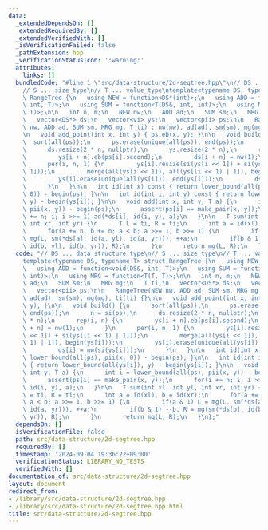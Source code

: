 ```yaml
---
data:
  _extendedDependsOn: []
  _extendedRequiredBy: []
  _extendedVerifiedWith: []
  _isVerificationFailed: false
  _pathExtension: hpp
  _verificationStatusIcon: ':warning:'
  attributes:
    links: []
  bundledCode: "#line 1 \"src/data-structure/2d-segtree.hpp\"\n// DS ... data_structure_type\n\
    // S ... size_type\n// T ... value_type\ntemplate<typename DS, typename T> struct\
    \ RangeTree {\n   using NEW = function<DS*(int)>;\n   using ADD = function<void(DS&,\
    \ int, T)>;\n   using SUM = function<T(DS&, int, int)>;\n   using MRG = function<T(T,\
    \ T)>;\n\n   int n, m;\n   NEW nw;\n   ADD ad;\n   SUM sm;\n   MRG mg;\n   T ti;\n\
    \   vector<DS*> ds;\n   vector<vi> ys;\n   vector<pii> ps;\n\n   RangeTree(NEW\
    \ nw, ADD ad, SUM sm, MRG mg, T ti) : nw(nw), ad(ad), sm(sm), mg(mg), ti(ti) {}\n\
    \n   void add_point(int x, int y) { ps.eb(x, y); }\n\n   void build() {\n    \
    \  sort(all(ps));\n      ps.erase(unique(all(ps)), end(ps));\n      n = si(ps);\n\
    \      ds.resize(2 * n, nullptr);\n      ys.resize(2 * n);\n      rep(i, n) {\n\
    \         ys[i + n].eb(ps[i].second);\n         ds[i + n] = nw(1);\n      }\n\
    \      per(i, n, 1) {\n         ys[i].resize(si(ys[i << 1]) + si(ys[(i << 1) |\
    \ 1]));\n         merge(all(ys[i << 1]), all(ys[(i << 1) | 1]), begin(ys[i]));\n\
    \         ys[i].erase(unique(all(ys[i])), end(ys[i]));\n         ds[i] = nw(si(ys[i]));\n\
    \      }\n   }\n\n   int id(int x) const { return lower_bound(all(ps), pii(x,\
    \ 0)) - begin(ps); }\n\n   int id(int i, int y) const { return lower_bound(all(ys[i]),\
    \ y) - begin(ys[i]); }\n\n   void add(int x, int y, T a) {\n      int i = lower_bound(all(ps),\
    \ pii(x, y)) - begin(ps);\n      assert(ps[i] == make_pair(x, y));\n      for(i\
    \ += n; i; i >>= 1) ad(*ds[i], id(i, y), a);\n   }\n\n   T sum(int xl, int yl,\
    \ int xr, int yr) {\n      T L = ti, R = ti;\n      int a = id(xl), b = id(xr);\n\
    \      for(a += n, b += n; a < b; a >>= 1, b >>= 1) {\n         if(a & 1) L =\
    \ mg(L, sm(*ds[a], id(a, yl), id(a, yr))), ++a;\n         if(b & 1) --b, R = mg(sm(*ds[b],\
    \ id(b, yl), id(b, yr)), R);\n      }\n      return mg(L, R);\n   }\n};\n"
  code: "// DS ... data_structure_type\n// S ... size_type\n// T ... value_type\n\
    template<typename DS, typename T> struct RangeTree {\n   using NEW = function<DS*(int)>;\n\
    \   using ADD = function<void(DS&, int, T)>;\n   using SUM = function<T(DS&, int,\
    \ int)>;\n   using MRG = function<T(T, T)>;\n\n   int n, m;\n   NEW nw;\n   ADD\
    \ ad;\n   SUM sm;\n   MRG mg;\n   T ti;\n   vector<DS*> ds;\n   vector<vi> ys;\n\
    \   vector<pii> ps;\n\n   RangeTree(NEW nw, ADD ad, SUM sm, MRG mg, T ti) : nw(nw),\
    \ ad(ad), sm(sm), mg(mg), ti(ti) {}\n\n   void add_point(int x, int y) { ps.eb(x,\
    \ y); }\n\n   void build() {\n      sort(all(ps));\n      ps.erase(unique(all(ps)),\
    \ end(ps));\n      n = si(ps);\n      ds.resize(2 * n, nullptr);\n      ys.resize(2\
    \ * n);\n      rep(i, n) {\n         ys[i + n].eb(ps[i].second);\n         ds[i\
    \ + n] = nw(1);\n      }\n      per(i, n, 1) {\n         ys[i].resize(si(ys[i\
    \ << 1]) + si(ys[(i << 1) | 1]));\n         merge(all(ys[i << 1]), all(ys[(i <<\
    \ 1) | 1]), begin(ys[i]));\n         ys[i].erase(unique(all(ys[i])), end(ys[i]));\n\
    \         ds[i] = nw(si(ys[i]));\n      }\n   }\n\n   int id(int x) const { return\
    \ lower_bound(all(ps), pii(x, 0)) - begin(ps); }\n\n   int id(int i, int y) const\
    \ { return lower_bound(all(ys[i]), y) - begin(ys[i]); }\n\n   void add(int x,\
    \ int y, T a) {\n      int i = lower_bound(all(ps), pii(x, y)) - begin(ps);\n\
    \      assert(ps[i] == make_pair(x, y));\n      for(i += n; i; i >>= 1) ad(*ds[i],\
    \ id(i, y), a);\n   }\n\n   T sum(int xl, int yl, int xr, int yr) {\n      T L\
    \ = ti, R = ti;\n      int a = id(xl), b = id(xr);\n      for(a += n, b += n;\
    \ a < b; a >>= 1, b >>= 1) {\n         if(a & 1) L = mg(L, sm(*ds[a], id(a, yl),\
    \ id(a, yr))), ++a;\n         if(b & 1) --b, R = mg(sm(*ds[b], id(b, yl), id(b,\
    \ yr)), R);\n      }\n      return mg(L, R);\n   }\n};"
  dependsOn: []
  isVerificationFile: false
  path: src/data-structure/2d-segtree.hpp
  requiredBy: []
  timestamp: '2024-09-04 19:36:22+09:00'
  verificationStatus: LIBRARY_NO_TESTS
  verifiedWith: []
documentation_of: src/data-structure/2d-segtree.hpp
layout: document
redirect_from:
- /library/src/data-structure/2d-segtree.hpp
- /library/src/data-structure/2d-segtree.hpp.html
title: src/data-structure/2d-segtree.hpp
---
```

